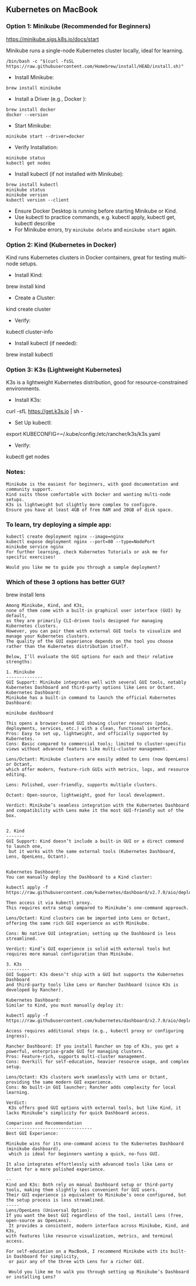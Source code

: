 ## Kubernetes on   MacBook  

### Option 1: Minikube (Recommended for Beginners)

<https://minikube.sigs.k8s.io/docs/start>

Minikube runs a single-node Kubernetes cluster locally, ideal for learning.
``` 
/bin/bash -c "$(curl -fsSL https://raw.githubusercontent.com/Homebrew/install/HEAD/install.sh)"
```
- Install Minikube:
``` 
brew install minikube
```
- Install a Driver (e.g., Docker ):
 ```
brew install docker
docker --version
``` 
- Start Minikube:
``` 
minikube start --driver=docker
``` 
- Verify Installation:
``` 
minikube status
kubectl get nodes
```
- Install kubectl (if not installed with Minikube):
``` 
brew install kubectl
minikube status
minikube version
kubectl version --client
```

* Ensure Docker Desktop is running before starting Minikube or Kind.  
* Use kubectl to practice commands, e.g.
   kubectl apply, kubectl get, kubectl describe
* For Minikube errors, try ```minikube delete``` and ```minikube start``` again.


### Option 2: Kind (Kubernetes in Docker)
Kind runs Kubernetes clusters in Docker containers, great for testing multi-node setups.

- Install Kind:

brew install kind

- Create a Cluster:

kind create cluster

- Verify:

kubectl cluster-info

- Install kubectl (if needed):
 
brew install kubectl

### Option 3: K3s (Lightweight Kubernetes)
K3s is a lightweight Kubernetes distribution, good for resource-constrained environments.

- Install K3s:
 
curl -sfL https://get.k3s.io | sh -

- Set Up kubectl:

export KUBECONFIG=~/.kube/config:/etc/rancher/k3s/k3s.yaml

- Verify:
 
kubectl get nodes


### Notes:
```
Minikube is the easiest for beginners, with good documentation and community support.
Kind suits those comfortable with Docker and wanting multi-node setups.
K3s is lightweight but slightly more complex to configure.
Ensure you have at least 4GB of free RAM and 20GB of disk space.
```

### To learn, try deploying a simple app:
``` 
kubectl create deployment nginx --image=nginx
kubectl expose deployment nginx --port=80 --type=NodePort
minikube service nginx
For further learning, check Kubernetes Tutorials or ask me for specific exercises!

Would you like me to guide you through a sample deployment?
```


### Which of these 3 options has better GUI?

brew install lens

```
Among Minikube, Kind, and K3s,
none of them come with a built-in graphical user interface (GUI) by default,
as they are primarily CLI-driven tools designed for managing Kubernetes clusters.
However, you can pair them with external GUI tools to visualize and manage your Kubernetes clusters.
The quality of the GUI experience depends on the tool you choose rather than the Kubernetes distribution itself.

Below, I’ll evaluate the GUI options for each and their relative strengths:

1. Minikube
--------------
GUI Support: Minikube integrates well with several GUI tools, notably Kubernetes Dashboard and third-party options like Lens or Octant.
Kubernetes Dashboard:
Minikube has a built-in command to launch the official Kubernetes Dashboard:

minikube dashboard

This opens a browser-based GUI showing cluster resources (pods, deployments, services, etc.) with a clean, functional interface.
Pros: Easy to set up, lightweight, and officially supported by Kubernetes.
Cons: Basic compared to commercial tools; limited to cluster-specific views without advanced features like multi-cluster management.

Lens/Octant: Minikube clusters are easily added to Lens (now OpenLens) or Octant,
which offer modern, feature-rich GUIs with metrics, logs, and resource editing.

Lens: Polished, user-friendly, supports multiple clusters.

Octant: Open-source, lightweight, good for local development.

Verdict: Minikube’s seamless integration with the Kubernetes Dashboard and compatibility with Lens make it the most GUI-friendly out of the box.


2. Kind
-------
GUI Support: Kind doesn’t include a built-in GUI or a direct command to launch one,
 but it works with the same external tools (Kubernetes Dashboard, Lens, OpenLens, Octant).


Kubernetes Dashboard:
You can manually deploy the Dashboard to a Kind cluster:

kubectl apply -f https://raw.githubusercontent.com/kubernetes/dashboard/v2.7.0/aio/deploy/recommended.yaml

Then access it via kubectl proxy.
This requires extra setup compared to Minikube’s one-command approach.

Lens/Octant: Kind clusters can be imported into Lens or Octant, offering the same rich GUI experience as with Minikube.

Cons: No native GUI integration; setting up the Dashboard is less streamlined.

Verdict: Kind’s GUI experience is solid with external tools but requires more manual configuration than Minikube.

3. K3s
---------
GUI Support: K3s doesn’t ship with a GUI but supports the Kubernetes Dashboard
and third-party tools like Lens or Rancher Dashboard (since K3s is developed by Rancher).

Kubernetes Dashboard:
Similar to Kind, you must manually deploy it:

kubectl apply -f https://raw.githubusercontent.com/kubernetes/dashboard/v2.7.0/aio/deploy/recommended.yaml

Access requires additional steps (e.g., kubectl proxy or configuring ingress).

Rancher Dashboard: If you install Rancher on top of K3s, you get a powerful, enterprise-grade GUI for managing clusters.
Pros: Feature-rich, supports multi-cluster management.
Cons: Overkill for self-education, heavier resource usage, and complex setup.

Lens/Octant: K3s clusters work seamlessly with Lens or Octant, providing the same modern GUI experience.
Cons: No built-in GUI launcher; Rancher adds complexity for local learning.

Verdict:
 K3s offers good GUI options with external tools, but like Kind, it lacks Minikube’s simplicity for quick Dashboard access.

Comparison and Recommendation
---------------------------------
Best GUI Experience:

Minikube wins for its one-command access to the Kubernetes Dashboard (minikube dashboard),
 which is ideal for beginners wanting a quick, no-fuss GUI.

It also integrates effortlessly with advanced tools like Lens or Octant for a more polished experience.

--
Kind and K3s: Both rely on manual Dashboard setup or third-party tools, making them slightly less convenient for GUI users.
Their GUI experience is equivalent to Minikube’s once configured, but the setup process is less streamlined.
-----
Lens/OpenLens (Universal Option):
If you want the best GUI regardless of the tool, install Lens (free, open-source as OpenLens).
 It provides a consistent, modern interface across Minikube, Kind, and K3s,
with features like resource visualization, metrics, and terminal access.

For self-education on a MacBook, I recommend Minikube with its built-in Dashboard for simplicity,
 or pair any of the three with Lens for a richer GUI.

 Would you like me to walk you through setting up Minikube’s Dashboard or installing Lens?
```
